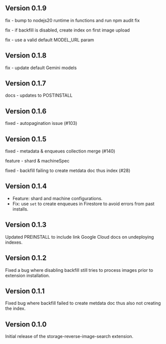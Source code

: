 ## Version 0.1.9

fix - bump to nodejs20 runtime in functions and run npm audit fix

fix - if backfill is disabled, create index on first image upload

fix - use a valid default MODEL_URL param

## Version 0.1.8

fix - update default Gemini models

## Version 0.1.7

docs - updates to POSTINSTALL

## Version 0.1.6

fixed - autopagination issue (#103)

## Version 0.1.5

fixed - metadata & enqueues collection merge (#140)

feature - shard & machineSpec

fixed - backfill failing to create metdata doc thus index (#28)

## Version 0.1.4

- Feature: shard and machine configurations.
- Fix: use `set` to create enqueues in Firestore to avoid errors from past installs.

## Version 0.1.3

Updated PREINSTALL to include link Google Cloud docs on undeploying indexes.

## Version 0.1.2

Fixed a bug where disabling backfill still tries to process images prior to extension installation.

## Version 0.1.1

Fixed bug where backfill failed to create metdata doc thus also not creating the index.

## Version 0.1.0

Initial release of the storage-reverse-image-search extension.
